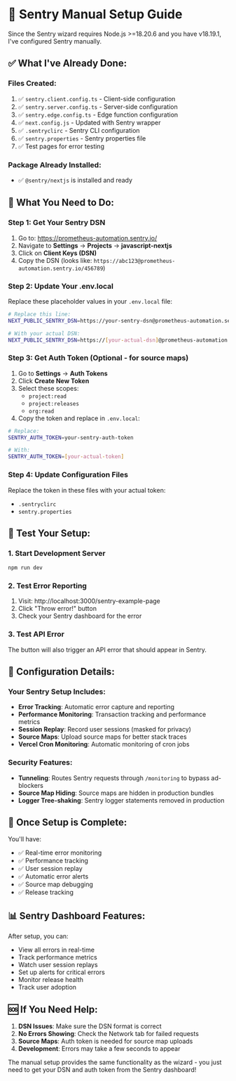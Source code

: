 # 🚨 Sentry Manual Setup Guide

Since the Sentry wizard requires Node.js >=18.20.6 and you have v18.19.1, I've configured Sentry manually.

## ✅ **What I've Already Done:**

### **Files Created:**
1. ✅ `sentry.client.config.ts` - Client-side configuration
2. ✅ `sentry.server.config.ts` - Server-side configuration  
3. ✅ `sentry.edge.config.ts` - Edge function configuration
4. ✅ `next.config.js` - Updated with Sentry wrapper
5. ✅ `.sentryclirc` - Sentry CLI configuration
6. ✅ `sentry.properties` - Sentry properties file
7. ✅ Test pages for error testing

### **Package Already Installed:**
- ✅ `@sentry/nextjs` is installed and ready

## 🔑 **What You Need to Do:**

### **Step 1: Get Your Sentry DSN**
1. Go to: https://prometheus-automation.sentry.io/
2. Navigate to **Settings** → **Projects** → **javascript-nextjs** 
3. Click on **Client Keys (DSN)**
4. Copy the DSN (looks like: `https://abc123@prometheus-automation.sentry.io/456789`)

### **Step 2: Update Your .env.local**
Replace these placeholder values in your `.env.local` file:

```bash
# Replace this line:
NEXT_PUBLIC_SENTRY_DSN=https://your-sentry-dsn@prometheus-automation.sentry.io/project-id

# With your actual DSN:
NEXT_PUBLIC_SENTRY_DSN=https://[your-actual-dsn]@prometheus-automation.sentry.io/[project-id]
```

### **Step 3: Get Auth Token (Optional - for source maps)**
1. Go to **Settings** → **Auth Tokens**
2. Click **Create New Token**
3. Select these scopes:
   - `project:read`
   - `project:releases`
   - `org:read`
4. Copy the token and replace in `.env.local`:

```bash
# Replace:
SENTRY_AUTH_TOKEN=your-sentry-auth-token

# With:
SENTRY_AUTH_TOKEN=[your-actual-token]
```

### **Step 4: Update Configuration Files**
Replace the token in these files with your actual token:
- `.sentryclirc`
- `sentry.properties`

## 🧪 **Test Your Setup:**

### **1. Start Development Server**
```bash
npm run dev
```

### **2. Test Error Reporting**
1. Visit: http://localhost:3000/sentry-example-page
2. Click "Throw error!" button
3. Check your Sentry dashboard for the error

### **3. Test API Error**
The button will also trigger an API error that should appear in Sentry.

## 🔧 **Configuration Details:**

### **Your Sentry Setup Includes:**
- **Error Tracking**: Automatic error capture and reporting
- **Performance Monitoring**: Transaction tracking and performance metrics
- **Session Replay**: Record user sessions (masked for privacy)
- **Source Maps**: Upload source maps for better stack traces
- **Vercel Cron Monitoring**: Automatic monitoring of cron jobs

### **Security Features:**
- **Tunneling**: Routes Sentry requests through `/monitoring` to bypass ad-blockers
- **Source Map Hiding**: Source maps are hidden in production bundles
- **Logger Tree-shaking**: Sentry logger statements removed in production

## 🚀 **Once Setup is Complete:**

You'll have:
- ✅ Real-time error monitoring
- ✅ Performance tracking
- ✅ User session replay
- ✅ Automatic error alerts
- ✅ Source map debugging
- ✅ Release tracking

## 📊 **Sentry Dashboard Features:**

After setup, you can:
- View all errors in real-time
- Track performance metrics
- Watch user session replays
- Set up alerts for critical errors
- Monitor release health
- Track user adoption

## 🆘 **If You Need Help:**

1. **DSN Issues**: Make sure the DSN format is correct
2. **No Errors Showing**: Check the Network tab for failed requests
3. **Source Maps**: Auth token is needed for source map uploads
4. **Development**: Errors may take a few seconds to appear

The manual setup provides the same functionality as the wizard - you just need to get your DSN and auth token from the Sentry dashboard!